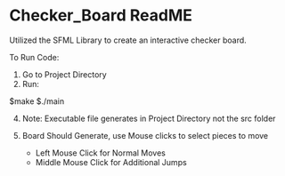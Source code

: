 # Checker_Board ReadME

Utilized the SFML Library to create an interactive checker board.

To Run Code:

1. Go to Project Directory
2. Run:
 
 $make
 $./main

4. Note: Executable file generates in Project Directory not the src folder

3. Board Should Generate, use Mouse clicks to select pieces to move
    - Left Mouse Click for Normal Moves
    - Middle Mouse Click for Additional Jumps

